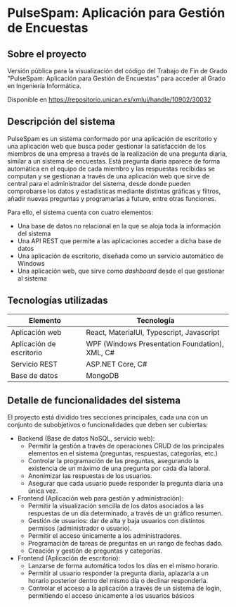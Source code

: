 # PulseSpam: Aplicación para Gestión de Encuestas

## Sobre el proyecto

Versión pública para la visualización del código del Trabajo de Fin de Grado "PulseSpam: Aplicación para Gestión de Encuestas" para acceder al Grado en Ingeniería Informática.

Disponible en https://repositorio.unican.es/xmlui/handle/10902/30032

## Descripción del sistema

PulseSpam es un sistema conformado por una aplicación de escritorio y una aplicación web que busca poder gestionar la satisfacción de los miembros de una empresa a través de la realización de una pregunta diaria, similar a un sistema de encuestas. Está pregunta diaria aparece de forma automática en el equipo de cada miembro y las respuestas recibidas se computan y se gestionan a través de una aplicación web que sirve de central para el administrador del sistema, desde donde pueden comprobarse los datos y estadísticas mediante distintas gráficas y filtros, añadir nuevas preguntas y programarlas a futuro, entre otras funciones.

Para ello, el sistema cuenta con cuatro elementos:
* Una base de datos no relacional en la que se aloja toda la información del sistema
* Una API REST que permite a las aplicaciones acceder a dicha base de datos
* Una aplicación de escritorio, diseñada como un servicio automático de Windows
* Una aplicación web, que sirve como *dashboard* desde el que gestionar al sistema

## Tecnologías utilizadas

| Elemento 	                  | Tecnología    	                                |
|-----------------------------|-----------	|
| Aplicación web      	      | React, MaterialUI, Typescript, Javascript 	    |
| Aplicación de escritorio    | WPF (Windows Presentation Foundation), XML, C#  |
| Servicio REST             	| ASP.NET Core, C#         	                      |
| Base de datos             	| MongoDB         	                              |

## Detalle de funcionalidades del sistema

El proyecto está dividido tres secciones principales, cada una con un conjunto de subobjetivos o funcionalidades que deben ser cubiertas:
- Backend (Base de datos NoSQL, servicio web):
  - Permitir la gestión a través de operaciones CRUD de los principales elementos en el sistema (preguntas, respuestas, categorías, etc.)
  - Controlar la programación de las preguntas, asegurando la existencia de un máximo de una pregunta por cada día laboral.
  - Anonimizar las respuestas de los usuarios.
  - Asegurar que cada usuario puede responder la pregunta diaria una única vez.
- Frontend (Aplicación web para gestión y administración):
  - Permitir la visualización sencilla de los datos asociados a las respuestas de un día determinado, a través de un gráfico resumen.
  - Gestión de usuarios: dar de alta y baja usuarios con distintos permisos
(administrador o usuario).
  - Permitir el acceso únicamente a los administradores.
  - Programación de tareas de preguntas en un rango de fechas dado.
  - Creación y gestión de preguntas y categorías.
- Frontend (Aplicación de escritorio):
  - Lanzarse de forma automática todos los días en el mismo horario.
  - Permitir al usuario responder la pregunta diaria, aplazarla a un horario posterior dentro del mismo día o declinar responderla.
  - Controlar el acceso a la aplicación a través de un sistema de login, permitiendo el acceso únicamente a los usuarios básicos
